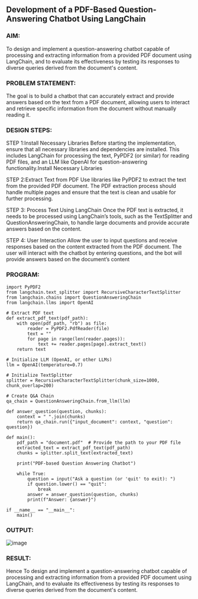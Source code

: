 ## Development of a PDF-Based Question-Answering Chatbot Using LangChain

### AIM:
To design and implement a question-answering chatbot capable of processing and extracting information from a provided PDF document using LangChain, and to evaluate its effectiveness by testing its responses to diverse queries derived from the document's content.

### PROBLEM STATEMENT:
The goal is to build a chatbot that can accurately extract and provide answers based on the text from a PDF document, allowing users to interact and retrieve specific information from the document without manually reading it.

### DESIGN STEPS:
STEP 1:Install Necessary Libraries
Before starting the implementation, ensure that all necessary libraries and dependencies are installed. This includes LangChain for processing the text, PyPDF2 (or similar) for reading PDF files, and an LLM like OpenAI for question-answering functionality.Install Necessary Libraries

STEP 2:Extract Text from PDF
Use libraries like PyPDF2 to extract the text from the provided PDF document. The PDF extraction process should handle multiple pages and ensure that the text is clean and usable for further processing.

STEP 3: Process Text Using LangChain
Once the PDF text is extracted, it needs to be processed using LangChain’s tools, such as the TextSplitter and QuestionAnsweringChain, to handle large documents and provide accurate answers based on the content.

STEP 4: User Interaction
Allow the user to input questions and receive responses based on the content extracted from the PDF document. The user will interact with the chatbot by entering questions, and the bot will provide answers based on the document’s content

### PROGRAM:
```
import PyPDF2
from langchain.text_splitter import RecursiveCharacterTextSplitter
from langchain.chains import QuestionAnsweringChain
from langchain.llms import OpenAI

# Extract PDF text
def extract_pdf_text(pdf_path):
    with open(pdf_path, "rb") as file:
        reader = PyPDF2.PdfReader(file)
        text = ""
        for page in range(len(reader.pages)):
            text += reader.pages[page].extract_text()
    return text

# Initialize LLM (OpenAI, or other LLMs)
llm = OpenAI(temperature=0.7)

# Initialize TextSplitter
splitter = RecursiveCharacterTextSplitter(chunk_size=1000, chunk_overlap=200)

# Create Q&A Chain
qa_chain = QuestionAnsweringChain.from_llm(llm)

def answer_question(question, chunks):
    context = " ".join(chunks)
    return qa_chain.run({"input_document": context, "question": question})

def main():
    pdf_path = "document.pdf"  # Provide the path to your PDF file
    extracted_text = extract_pdf_text(pdf_path)
    chunks = splitter.split_text(extracted_text)
    
    print("PDF-based Question Answering Chatbot")
    
    while True:
        question = input("Ask a question (or 'quit' to exit): ")
        if question.lower() == "quit":
            break
        answer = answer_question(question, chunks)
        print(f"Answer: {answer}")

if __name__ == "__main__":
    main()
```

### OUTPUT:
![image](https://github.com/user-attachments/assets/71f2dca1-3c4d-4d2d-bf67-2b8250faf010)


### RESULT:
Hence To design and implement a question-answering chatbot capable of processing and extracting information from a provided PDF document using LangChain, and to evaluate its effectiveness by testing its responses to diverse queries derived from the document's content.
